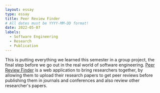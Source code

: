 ```yaml
---
layout: essay
type: essay
title: Peer Review Finder
# All dates must be YYYY-MM-DD format!
date: 2022-05-07
labels:
  - Software Engineering
  - Research
  - Publication
---
```


This is putting everything we learned this semester in a group project, the final step before we go out in the real world of software engineering. 
[Peer Review Finder](https://peer-review-finder.xyz/#/) is a web application to bring researchers together, by allowing them to upload their research
papers to get peer reviews before publishing them in journals and conferences and also review other researcher's papers. 
